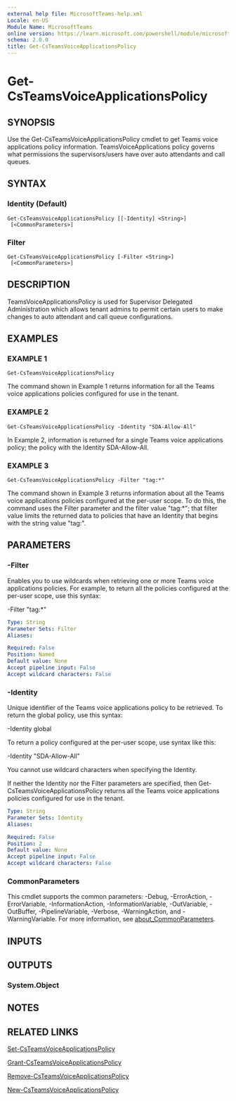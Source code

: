 ```yaml
---
external help file: MicrosoftTeams-help.xml
Locale: en-US
Module Name: MicrosoftTeams
online version: https://learn.microsoft.com/powershell/module/microsoftteams/get-csteamsvoiceapplicationspolicy
schema: 2.0.0
title: Get-CsTeamsVoiceApplicationsPolicy
---
```


# Get-CsTeamsVoiceApplicationsPolicy

## SYNOPSIS
Use the Get-CsTeamsVoiceApplicationsPolicy cmdlet to get Teams voice applications policy information. TeamsVoiceApplications policy governs what permissions the supervisors/users have over auto attendants and call queues.

## SYNTAX

### Identity (Default)
```
Get-CsTeamsVoiceApplicationsPolicy [[-Identity] <String>]
 [<CommonParameters>]
```

### Filter
```
Get-CsTeamsVoiceApplicationsPolicy [-Filter <String>]
 [<CommonParameters>]
```

## DESCRIPTION

TeamsVoiceApplicationsPolicy is used for Supervisor Delegated Administration which allows tenant admins to permit certain users to make changes to auto attendant and call queue configurations.

## EXAMPLES

### EXAMPLE 1
```
Get-CsTeamsVoiceApplicationsPolicy
```
The command shown in Example 1 returns information for all the Teams voice applications policies configured for use in the tenant.

### EXAMPLE 2
```
Get-CsTeamsVoiceApplicationsPolicy -Identity "SDA-Allow-All"
```
In Example 2, information is returned for a single Teams voice applications policy; the policy with the Identity SDA-Allow-All.

### EXAMPLE 3
```
Get-CsTeamsVoiceApplicationsPolicy -Filter "tag:*"
```
The command shown in Example 3 returns information about all the Teams voice applications policies configured at the per-user scope. To do this, the command uses the Filter parameter and the filter value "tag:*"; that filter value limits the returned data to policies that have an Identity that begins with the string value "tag:".

## PARAMETERS

### -Filter
Enables you to use wildcards when retrieving one or more Teams voice applications policies. For example, to return all the policies configured at the per-user scope, use this syntax:

-Filter "tag:*"

```yaml
Type: String
Parameter Sets: Filter
Aliases:

Required: False
Position: Named
Default value: None
Accept pipeline input: False
Accept wildcard characters: False
```

### -Identity
Unique identifier of the Teams voice applications policy to be retrieved. To return the global policy, use this syntax:

-Identity global

To return a policy configured at the per-user scope, use syntax like this:

-Identity "SDA-Allow-All"

You cannot use wildcard characters when specifying the Identity.

If neither the Identity nor the Filter parameters are specified, then Get-CsTeamsVoiceApplicationsPolicy returns all the Teams voice applications policies configured for use in the tenant.

```yaml
Type: String
Parameter Sets: Identity
Aliases:

Required: False
Position: 2
Default value: None
Accept pipeline input: False
Accept wildcard characters: False
```

### CommonParameters
This cmdlet supports the common parameters: -Debug, -ErrorAction, -ErrorVariable, -InformationAction, -InformationVariable, -OutVariable, -OutBuffer, -PipelineVariable, -Verbose, -WarningAction, and -WarningVariable. For more information, see [about_CommonParameters](http://go.microsoft.com/fwlink/?LinkID=113216).

## INPUTS

## OUTPUTS

### System.Object

## NOTES

## RELATED LINKS

[Set-CsTeamsVoiceApplicationsPolicy](https://learn.microsoft.com/powershell/module/microsoftteams/set-csteamsvoiceapplicationspolicy)

[Grant-CsTeamsVoiceApplicationsPolicy](https://learn.microsoft.com/powershell/module/microsoftteams/grant-csteamsvoiceapplicationspolicy)

[Remove-CsTeamsVoiceApplicationsPolicy](https://learn.microsoft.com/powershell/module/microsoftteams/remove-csteamsvoiceapplicationspolicy)

[New-CsTeamsVoiceApplicationsPolicy](https://learn.microsoft.com/powershell/module/microsoftteams/new-csteamsvoiceapplicationspolicy)
